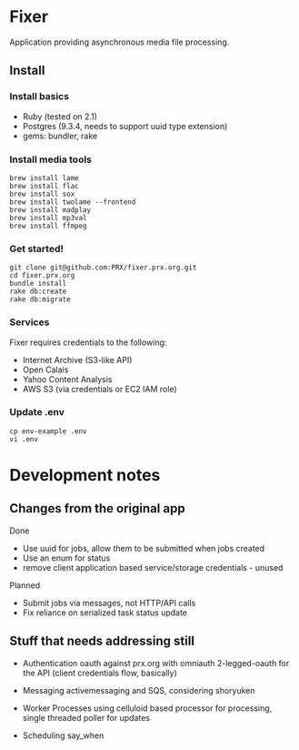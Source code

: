 # Fixer

Application providing asynchronous media file processing.

## Install

### Install basics
* Ruby (tested on 2.1)
* Postgres (9.3.4, needs to support uuid type extension)
* gems: bundler, rake

### Install media tools
```
brew install lame
brew install flac
brew install sox
brew install twolame --frontend
brew install madplay
brew install mp3val
brew install ffmpeg
```

### Get started!
```
git clone git@github.com:PRX/fixer.prx.org.git
cd fixer.prx.org
bundle install
rake db:create
rake db:migrate
```

### Services
Fixer requires credentials to the following:
* Internet Archive (S3-like API)
* Open Calais
* Yahoo Content Analysis
* AWS S3 (via credentials or EC2 IAM role)

### Update .env
```
cp env-example .env
vi .env
```

# Development notes

## Changes from the original app
Done
* Use uuid for jobs, allow them to be submitted when jobs created
* Use an enum for status
* remove client application based service/storage credentials - unused

Planned
* Submit jobs via messages, not HTTP/API calls
* Fix reliance on serialized task status update


## Stuff that needs addressing still

* Authentication
  oauth against prx.org with omniauth
  2-legged-oauth for the API (client credentials flow, basically)

* Messaging
  activemessaging and SQS, considering shoryuken

* Worker Processes
  using celluloid based processor for processing, single threaded poller for updates

* Scheduling
  say_when
